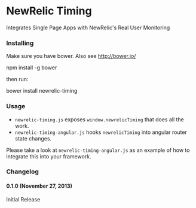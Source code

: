 NewRelic Timing
===============

Integrates Single Page Apps with NewRelic's Real User Monitoring

### Installing

Make sure you have bower. Also see http://bower.io/

  npm install -g bower

then run:

  bower install newrelic-timing

### Usage

- `newrelic-timing.js` exposes `window.newrelicTiming` that does all the work.
- `newrelic-timing-angular.js` hooks `newrelicTiming` into angular router state changes.

Please take a look at `newrelic-timing-angular.js` as an example of how to integrate this into your framework.

### Changelog

#### 0.1.0 (November 27, 2013)

Initial Release
